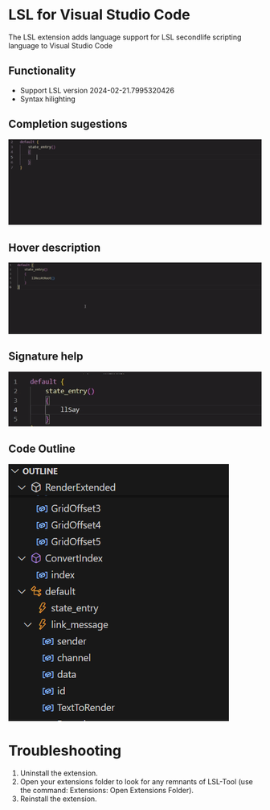 # LSL for Visual Studio Code

The LSL extension adds language support for LSL secondlife scripting language to Visual Studio Code

## Functionality
- Support LSL version 2024-02-21.7995320426
- Syntax hilighting 

## Completion sugestions
![LSL ](https://raw.githubusercontent.com/Minuit-Ferina/vscode-lsl/main/doc/images/CompletionSugestions.gif "Completion Help")

## Hover description
![LSL Hover description](https://raw.githubusercontent.com/Minuit-Ferina/vscode-lsl/main/doc/images/Hover.gif "Hover description")

## Signature help
![LSL Signature Help](https://raw.githubusercontent.com/Minuit-Ferina/vscode-lsl/main/doc/images/SignatureHelp.gif "Signature Help")

## Code Outline
![LSL Code Outline](https://raw.githubusercontent.com/Minuit-Ferina/vscode-lsl/main/doc/images/Outline.png "Code Outline")

# Troubleshooting
1. Uninstall the extension.
2. Open your extensions folder to look for any remnants of LSL-Tool (use the command: Extensions: Open Extensions Folder).
3. Reinstall the extension.
